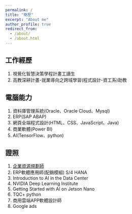 ```yaml
---
permalink: /
title: "簡歷"
excerpt: "About me"
author_profile: true
redirect_from: 
  - /about/
  - /about.html
---
```




工作經歷
------
1. 視覺化智慧決策學程計畫工讀生
1. 高教深耕計畫-就業導向之跨域學習(程式設計-資工系)助教

電腦能力
------
1. 資料庫管理系統(Oracle、Oracle Cloud、Mysql)
1. ERP(SAP ABAP)
1. 網頁全端程式設計(HTML、CSS、JavaScript、Java)
1. 商業軟體(Power BI)
1. AI(TensorFlow、python)

證照
------
1. [企業資源規劃師]()
1. ERP軟體應用師(配銷模組) S/4 HANA 
1. Introduction to AI in the Data Center
1. NVIDIA Deep Learning Institute
1. Getting Started with AI on Jetson Nano
1. TQC+ python
1. 商用雲端APP軟體設計師
1. Google ads
